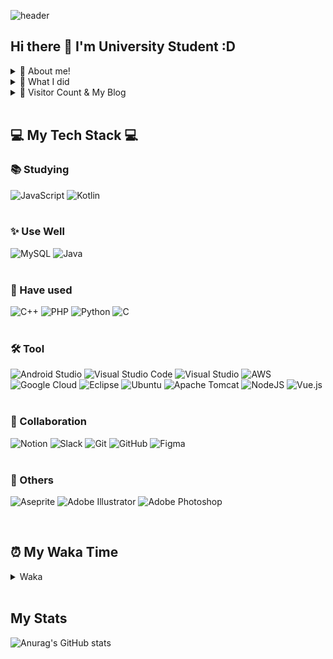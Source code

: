 ![header](https://capsule-render.vercel.app/api?type=waving&color=auto&height=300&section=header&text=YoungJoo%20Kim&fontSize=90)

## Hi there 👋 I'm University Student :D

<details>
<summary> 🌱 About me! </summary>
 
 > <strong></strong> Love eating delicous food 🍴, cooking 🍳, play guitar 🎸, game 🎮 </br>
 > <strong></strong> I hope to develop every assist things or funny things 😁

</details>

<details>
<summary> 💎 What I did </summary>

| Date | content | link |
|------|---------|------|
|2018.03 - 2018.06| Coding study | |
|2019.08 - 2020.04| Study for English in the U.S.A(University of Florida)| |
|2021.04 - 2021.08| Study of Searching for Dream | |
|2021.07 - 2021.08| Attended a special lecture series about AI | |
|2021.08| Got an excellence award for AI idea competition | |
|2021.09| Attended a special lecture about Android | |
|2021.10 - 2022.03| Android Study| |
|2021.10 - 2022.09| Volunteer Club CPU | |
|2022.01| Attended a special lecture about Figma | |
|2022.01 - 2022.03| Solution Challenge - nougly| |
|2022.05 - 2022.07| Vue Study | |
|2021.09 - 2022.06 | Startup Clup Mondays member | |
|2022.06 - ing~ | Startup Clup Mondays representative | |
|2022.05 - ing~| JavaScript Deep Study | |
|2021.09 - ing~| Alogorithm Study| |
|2021.09 - ing~| GDSC | |
|now(2022.08)| prepare for the U.S.A. internship(K-MOVE) | |

</div>
</details>

<details>
<summary> 👋 Visitor Count & My Blog </summary>
</br>

[![Hits](https://hits.seeyoufarm.com/api/count/incr/badge.svg?url=https%3A%2F%2Fgithub.com%2FK-0joo&count_bg=%2379C83D&title_bg=%23FFA34A&icon=instacart.svg&icon_color=%23E7E7E7&title=VISITS&edge_flat=false)](https://hits.seeyoufarm.com)   

[![Tistory Badge](https://img.shields.io/badge/Tech%20Blog-555263?style=flat&logoColor=white)](https://kimeyou.tistory.com/) 

</details>


</br>

## 💻 My Tech Stack 💻


### 📚 Studying
![JavaScript](https://img.shields.io/badge/javascript-%23323330.svg?style=for-the-badge&logo=javascript&logoColor=%23F7DF1E)
![Kotlin](https://img.shields.io/badge/kotlin-%230095D5.svg?style=for-the-badge&logo=kotlin&logoColor=white)
</br></br>

### ✨ Use Well
![MySQL](https://img.shields.io/badge/mysql-%2300f.svg?style=for-the-badge&logo=mysql&logoColor=white)
![Java](https://img.shields.io/badge/java-%23ED8B00.svg?style=for-the-badge&logo=java&logoColor=white)
</br></br>

### 🔎 Have used
![C++](https://img.shields.io/badge/c++-%2300599C.svg?style=for-the-badge&logo=c%2B%2B&logoColor=white)
![PHP](https://img.shields.io/badge/php-%23777BB4.svg?style=for-the-badge&logo=php&logoColor=white)
![Python](https://img.shields.io/badge/python-3670A0?style=for-the-badge&logo=python&logoColor=ffdd54)
![C](https://img.shields.io/badge/c-%2300599C.svg?style=for-the-badge&logo=c&logoColor=white)
</br></br>

### 🛠 Tool
![Android Studio](https://img.shields.io/badge/Android%20Studio-3DDC84.svg?style=for-the-badge&logo=android-studio&logoColor=white)
![Visual Studio Code](https://img.shields.io/badge/Visual%20Studio%20Code-0078d7.svg?style=for-the-badge&logo=visual-studio-code&logoColor=white)
![Visual Studio](https://img.shields.io/badge/Visual%20Studio-5C2D91.svg?style=for-the-badge&logo=visual-studio&logoColor=white)
![AWS](https://img.shields.io/badge/AWS-%23FF9900.svg?style=for-the-badge&logo=amazon-aws&logoColor=white)
![Google Cloud](https://img.shields.io/badge/GoogleCloud-%234285F4.svg?style=for-the-badge&logo=google-cloud&logoColor=white)
![Eclipse](https://img.shields.io/badge/Eclipse-FE7A16.svg?style=for-the-badge&logo=Eclipse&logoColor=white)
![Ubuntu](https://img.shields.io/badge/Ubuntu-E95420?style=for-the-badge&logo=ubuntu&logoColor=white)
![Apache Tomcat](https://img.shields.io/badge/apache%20tomcat-%23F8DC75.svg?style=for-the-badge&logo=apache-tomcat&logoColor=black)
![NodeJS](https://img.shields.io/badge/node.js-6DA55F?style=for-the-badge&logo=node.js&logoColor=white)
![Vue.js](https://img.shields.io/badge/vuejs-%2335495e.svg?style=for-the-badge&logo=vuedotjs&logoColor=%234FC08D)
</br></br>

### 🎨 Collaboration
![Notion](https://img.shields.io/badge/Notion-%23000000.svg?style=for-the-badge&logo=notion&logoColor=white)
![Slack](https://img.shields.io/badge/Slack-4A154B?style=for-the-badge&logo=slack&logoColor=white)
![Git](https://img.shields.io/badge/git-%23F05033.svg?style=for-the-badge&logo=git&logoColor=white)
![GitHub](https://img.shields.io/badge/github-%23121011.svg?style=for-the-badge&logo=github&logoColor=white)
![Figma](https://img.shields.io/badge/figma-%23F24E1E.svg?style=for-the-badge&logo=figma&logoColor=white)
</br></br>


### 🎈 Others
![Aseprite](https://img.shields.io/badge/Aseprite-FFFFFF?style=for-the-badge&logo=Aseprite&logoColor=#7D929E)
![Adobe Illustrator](https://img.shields.io/badge/adobe%20illustrator-%23FF9A00.svg?style=for-the-badge&logo=adobe%20illustrator&logoColor=white)
	![Adobe Photoshop](https://img.shields.io/badge/adobe%20photoshop-%2331A8FF.svg?style=for-the-badge&logo=adobe%20photoshop&logoColor=white)


</br>

## ⏰ My Waka Time

<details>
<summary> Waka </summary>
</br>

<!--START_SECTION:waka-->
![Lines of code](https://img.shields.io/badge/%EC%A0%80%EB%8A%94%20%EC%97%AC%ED%83%9C%EA%B9%8C%EC%A7%80%20-54%20Thousand%20%EC%A4%84%EC%9D%98%20%EC%BD%94%EB%93%9C%EB%A5%BC%20%EC%9E%91%EC%84%B1%ED%96%88%EC%96%B4%EC%9A%94.-blue)

**🐱 저의 GitHub 정보에요.** 

> 🏆 392 만큼의 Contributions을 2022년에 했어요
 > 
> 📦 GitHub의 23.0 kB만큼의 저장소를 사용하고 있어요. 
 > 
> 🚫 구직중이지 않아요.
 > 
> 📜 22개의 Public Repository를 만들었어요. 
 > 
> 🔑 1개의 Private Repository를 만들었어요. 
 > 
**저는 아침형 인간이에요. 🐤** 

```text
🌞 아침         43 commits     ██░░░░░░░░░░░░░░░░░░░░░░░   11.26% 
🌆 낮　         175 commits    ███████████░░░░░░░░░░░░░░   45.81% 
🌃 저녁         140 commits    █████████░░░░░░░░░░░░░░░░   36.65% 
🌙 밤　         24 commits     █░░░░░░░░░░░░░░░░░░░░░░░░   6.28%

```
📅 **제가 가장 생산적인 날은 토요일이에요.** 

```text
월요일          88 commits     █████░░░░░░░░░░░░░░░░░░░░   23.04% 
화요일          29 commits     ██░░░░░░░░░░░░░░░░░░░░░░░   7.59% 
수요일          52 commits     ███░░░░░░░░░░░░░░░░░░░░░░   13.61% 
목요일          28 commits     █░░░░░░░░░░░░░░░░░░░░░░░░   7.33% 
금요일          32 commits     ██░░░░░░░░░░░░░░░░░░░░░░░   8.38% 
토요일          93 commits     ██████░░░░░░░░░░░░░░░░░░░   24.35% 
일요일          60 commits     ████░░░░░░░░░░░░░░░░░░░░░   15.71%

```


📊 **저는 이번주를 이렇게 시간을 보냈어요.** 

```text
⌚︎ Timezone: Asia/Seoul

💬 프로그래밍 언어들: 
JavaScript               1 hr 45 mins        ███████████████░░░░░░░░░░   60.49% 
HTML                     49 mins             ███████░░░░░░░░░░░░░░░░░░   28.23% 
CSS                      15 mins             ██░░░░░░░░░░░░░░░░░░░░░░░   9.07% 
Markdown                 3 mins              ░░░░░░░░░░░░░░░░░░░░░░░░░   2.09% 
Other                    0 secs              ░░░░░░░░░░░░░░░░░░░░░░░░░   0.12%

🔥 에디터들: 
VS Code                  2 hrs 54 mins       █████████████████████████   100.0%

💻 운영 체제들: 
Windows                  2 hrs 54 mins       █████████████████████████   100.0%

```

**저는 주로 Java 언어를 사용해요.** 

```text
Java                     5 repos             ███████░░░░░░░░░░░░░░░░░░   31.25% 
C                        4 repos             ██████░░░░░░░░░░░░░░░░░░░   25.0% 
Python                   2 repos             ███░░░░░░░░░░░░░░░░░░░░░░   12.5% 
HTML                     2 repos             ███░░░░░░░░░░░░░░░░░░░░░░   12.5% 
Makefile                 1 repo              █░░░░░░░░░░░░░░░░░░░░░░░░   6.25%

```



 Last Updated on 17/09/2022 18:50:26 UTC
<!--END_SECTION:waka-->

</details>



</br>

## My Stats

![Anurag's GitHub stats](https://github-readme-stats.vercel.app/api?username=K-0joo&theme=flag-india&show_icons=true)      
<p></p>


